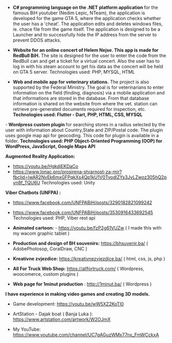
- <b>C# programming language on the .NET platform application </b>for the famous BiH youtuber (Nedim Lepic, NTeam), the application is developed for the game GTA 5, where the application checks whether the user has a 'cheat'. The application edits and deletes windows files, ie. chace file from the game itself. The application is designed to be a Launcher and to successfully hide the IP address from the server to prevent DDOS attacks.

- <b>Website for an online concert of Helem Nejse. This app is made for RedBull BiH.</b> The site is designed for the user to enter the code from the RedBull can and get a ticket for a virtual concert. Also the user has to log in with his steam account to get his data as the concert will be held on GTA 5 server.
</b>Technologies used: PHP, MYSQL, HTML</b>


- <b>Web and mobile app for veterinary stations.</b> The project is also supported by the Federal Ministry. The goal is for veterinarians to enter information on the field (finding, diagnosis) via a mobile application and that informations are stored in the database. From that database information is shared on the website from where the vet. station can retrieve pre-generated documents required for inspection, etc.
<b>Technologies used: Flutter - Dart, PHP, HTML, CSS, MYSQL</b>

-<b> Wordpress custom plugin </b>for searching stores in a radius selected by the user with information about Country,State and ZIP/Postal code. The plugin uses google map api for geocoding.
This code for plugin is available in a folder.
<b>Technologies used: PHP Object-Oriented Programming (OOP) for WordPress, JavaScript, Google Maps API</b>

<b>Augmented Reality Application:</b>
- https://youtu.be/HgkdjEKDaCo
- https://www.lonac.pro/prosirena-stvarnost-za-mir?fbclid=IwAR2NvEk6mxGFPqkXs4Qp1kU1V0TvodlZYs3JvLZwoz305hQ2pyn8f_TQU6U
 Technologies used: Unity

<b>Viber Chatbots (UNFPA) : </b>
- https://www.facebook.com/UNFPABiH/posts/3290182821099242
- https://www.facebook.com/UNFPABiH/posts/3530916433692545
Technologies used: PHP, Viber rest api

- <b>Animated cartoon:</b> - https://youtu.be/fzP2g61VUZw  ( I made this with my wacom graphic tablet )

- <b>Production and design of BH souvenirs:</b> https://bhsuvenir.ba/ ( AdobePhotosop, CoralDraw, CNC )

- <b>Kreativne zvjezdice:</b>  https://kreativnezvjezdice.ba/ ( html, css, js, php ) 

- <b>All For Truck Web Shop:</b> https://allfortruck.com/  ( Wordpress, woocomerce, custom plugins ) 

- <b>Web page for 1minut production</b> : http://1minut.ba/ ( Wordpress ) 


<b>I have experience in making video games and creating 3D models.</b>
- Game development: https://youtu.be/wW5XZ2KoTl0

- ArtStation - Dajak boat ( Banja Luka ): https://www.artstation.com/artwork/W2OJmX

- My YouTube: https://www.youtube.com/channel/UC7gAGuzWMx77nx_FmWCckxA

